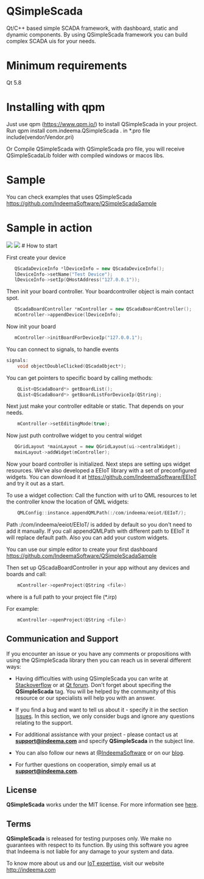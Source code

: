 # QSimpleScada
Qt/C++ based simple SCADA framework, with dashboard, static and dynamic components. By using QSimpleScada framework you can build complex SCADA uis for your needs.

# Minimum requirements
Qt 5.8

# Installing with qpm
Just use qpm (https://www.qpm.io/) to install QSimpleScada in your project. Run qpm install com.indeema.QSimpleScada . in *.pro file include(vendor/Vendor.pri)

Or Compile QSimpleScada with QSimpleScada pro file, you will receive QSimpleScadaLib folder with compiled windows or macos libs.

# Sample

You can check examples that uses QSimpleScada https://github.com/IndeemaSoftware/QSimpleScadaSample

# Sample in action
<img src="https://github.com/IndeemaSoftware/QSimpleScada/blob/Assets/qsimplescada.gif" />
<img src="https://github.com/IndeemaSoftware/QSimpleScada/blob/Assets/QSimpleScada%20builder.gif" />
# How to start

First create your device

```cpp
   QScadaDeviceInfo *lDeviceInfo = new QScadaDeviceInfo();
   lDeviceInfo->setName("Test Device");
   lDeviceInfo->setIp(QHostAddress("127.0.0.1"));
```

Then init your board controller. Your boardcontroller object is main contact spot.
```cpp
   QScadaBoardController *mController = new QScadaBoardController();   
   mController->appendDevice(lDeviceInfo);
```
Now init your board
```cpp
   mController->initBoardForDeviceIp("127.0.0.1");
```

You can connect to signals, to handle events
```cpp
signals:
    void objectDoubleClicked(QScadaObject*);
```
You can get pointers to specific board by calling methods:
```cpp
    QList<QScadaBoard*> getBoardList();
    QList<QScadaBoard*> getBoardListForDeviceIp(QString);
```
Next just make your controller editable or static. That depends on your needs.
```cpp
    mController->setEditingMode(true);
```

Now just puth controllwe widget to you central widget
```cpp
   QGridLayout *mainLayout = new QGridLayout(ui->centralWidget);
   mainLayout->addWidget(mController);
```

Now your board controller is initialized. Next steps are setting ups widget resources.
We’ve also developed a EEIoT library with a set of preconfigured widgets. You can download it at https://github.com/IndeemaSoftware/EEIoT and try it out as a start.

To use a widget collection:
Call the function with url to QML resources to let the controller know the location of QML widgets:
```cpp
    QMLConfig::instance.appendQMLPath(:/com/indeema/eeiot/EEIoT/);
```
Path :/com/indeema/eeiot/EEIoT/ is added by default so you don't need to add it manually. If you call appendQMLPath with different path to EEIoT it will replace default path. Also you can add your custom widgets.

You can use our simple editor to create your first dashboard https://github.com/IndeemaSoftware/QSimpleScadaSample 

Then set up QScadaBoardController in your app without any devices and boards and call:
```cpp
    mController->openProject(QString <file>)
```

where <file> is a full path to your project file (*.irp)

For example:
```cpp
    mController->openProject(QString <file>)
```

## Communication and Support
If you encounter an issue or you have any comments or propositions with using the QSimpleScada library then you can reach us in several different ways:
- Having difficulties with using QSimpleScada you can write at [Stackoverflow](https://stackoverflow.com/) or at [Qt forum](https://forum.qt.io). Don't forget about specifing the **QSimpleScada** tag. You will be helped by the community of this resource or our specialists will help you with an answer.

- If you find a bug and want to tell us about it - specify it in the section [Issues](https://github.com/IndeemaSoftware/QSimpleScada/issues).
In this section, we only consider bugs and ignore any questions relating to the support.

- For additional assistance with your project - please contact us at **support@indeema.com** and specify **QSimpleScada** in the subject line.

- You can also follow our news at [@IndeemaSoftware](https://twitter.com/IndeemaSoftware) or on our [blog](https://indeema.com/blog).

- For further questions on cooperation, simply email us at **support@indeema.com**.

## License
**QSimpleScada** works under the MIT license. For more information see [here](https://github.com/IndeemaSoftware/QSimpleScada/blob/master/LICENSE).

## Terms
**QSimpleScada** is released for testing purposes only. We make no guarantees with respect to its function. By using this software you agree that Indeema is not liable for any damage to your system and data.

To know more about us and our [IoT expertise](https://indeema.com/services/iot), visit our website http://indeema.com


